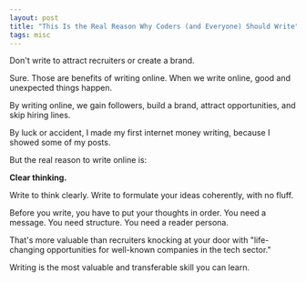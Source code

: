 ```yaml
---
layout: post
title: "This Is the Real Reason Why Coders (and Everyone) Should Write"
tags: misc
---
```


Don't write to attract recruiters or create a brand. 

Sure. Those are benefits of writing online. When we write online, good and unexpected things happen.

By writing online, we gain followers, build a brand, attract opportunities, and skip hiring lines.

By luck or accident, I made my first internet money writing, because I showed some of my posts.

But the real reason to write online is:

**Clear thinking.**

Write to think clearly. Write to formulate your ideas coherently, with no fluff.

Before you write, you have to put your thoughts in order. You need a message. You need structure. You need a reader persona.

That's more valuable than recruiters knocking at your door with "life-changing opportunities for well-known companies in the tech sector."

Writing is the most valuable and transferable skill you can learn.
